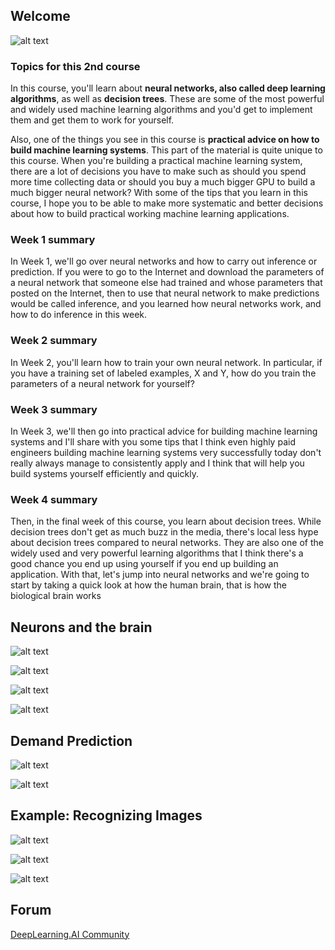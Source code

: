 ## Welcome

![alt text](./images_for_01/image1.png)

### Topics for this 2nd course

In this course, you'll learn about **neural networks, also called deep learning algorithms**, as well as **decision trees**. These are some of the most powerful and widely used machine learning algorithms and you'd get to implement them and get them to work for yourself. 

Also, one of the things you see in this course is **practical advice on how to build machine learning systems**. This part of the material is quite unique to this course.   When you're building a practical machine learning system, there are a lot of decisions you have to make such as should you spend more time collecting data or should you buy a much bigger GPU to build a much bigger neural network? 
With some of the tips that you learn in this course, I hope you to be able to make more systematic and better decisions about how to build practical working machine learning applications.

### Week 1 summary

In Week 1, we'll go over neural networks and how to carry out inference or prediction. If you were to go to the Internet and download the parameters of a neural network that someone else had trained and whose parameters that posted on the Internet, then to use that neural network to make predictions would be called inference, and you learned how neural networks work, and how to do inference in this week. 

### Week 2 summary

In Week 2, you'll learn how to train your own neural network. In particular, if you have a training set of labeled examples, X and Y, how do you train the parameters of a neural network for yourself? 

### Week 3 summary

In Week 3, we'll then go into practical advice for building machine learning systems and I'll share with you some tips that I think even highly paid engineers building machine learning systems very successfully today don't really always manage to consistently apply and I think that will help you build systems yourself efficiently and quickly. 

### Week 4 summary

Then, in the final week of this course, you learn about decision trees. While decision trees don't get as much buzz in the media, there's local less hype about decision trees compared to neural networks. They are also one of the widely used and very powerful learning algorithms that I think there's a good chance you end up using yourself if you end up building an application. With that, let's jump into neural networks and we're going to start by taking a quick look at how the human brain, that is how the biological brain works

## Neurons and the brain

![alt text](./images_for_01/image2.png)

![alt text](./images_for_01/image3.png)

![alt text](./images_for_01/image4.png)

![alt text](./images_for_01/image5.png)

## Demand Prediction

![alt text](./images_for_01/image6.png)

![alt text](./images_for_01/image7.png)

## Example: Recognizing Images

![alt text](./images_for_01/image8.png)

![alt text](./images_for_01/image9.png)

![alt text](./images_for_01/image10.png)

## Forum

[DeepLearning.AI Community](https://community.deeplearning.ai)

